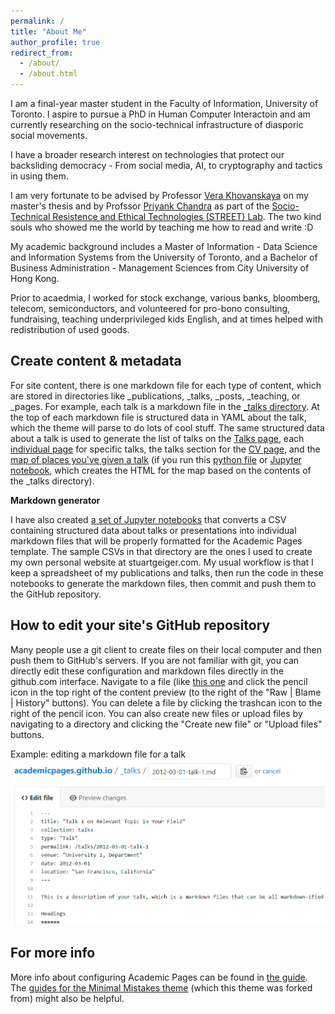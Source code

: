 ```yaml
---
permalink: /
title: "About Me"
author_profile: true
redirect_from: 
  - /about/
  - /about.html
---
```


I am a final-year master student in the Faculty of Information, University of Toronto. I aspire to pursue a PhD in Human Computer Interactoin and am currently researching on the socio-technical infrastructure of diasporic social movements.

I have a broader research interest on technologies that protect our backsliding democracy - From social media, AI, to cryptography and tactics in using them. 

I am very fortunate to be advised by Professor [Vera Khovanskaya](https://verakhovanskaya.github.io/) on my master's thesis and by Profssor [Priyank Chandra](https://www.priyankc.com/) as part of the [Socio-Technical Resistence and Ethical Technologies (STREET) Lab](https://www.streetlab.tech/). The two kind souls who showed me the world by teaching me how to read and write :D

My academic background includes a Master of Information - Data Science and Information Systems from the University of Toronto, and a Bachelor of Business Administration - Management Sciences from City University of Hong Kong. 

Prior to acaedmia, I worked for stock exchange, various banks, bloomberg, telecom, semiconductors, and volunteered for pro-bono consulting, fundraising, teaching underprivileged kids English, and at times helped with redistribution of used goods. 




Create content & metadata
------
For site content, there is one markdown file for each type of content, which are stored in directories like _publications, _talks, _posts, _teaching, or _pages. For example, each talk is a markdown file in the [_talks directory](https://github.com/academicpages/academicpages.github.io/tree/master/_talks). At the top of each markdown file is structured data in YAML about the talk, which the theme will parse to do lots of cool stuff. The same structured data about a talk is used to generate the list of talks on the [Talks page](https://academicpages.github.io/talks), each [individual page](https://academicpages.github.io/talks/2012-03-01-talk-1) for specific talks, the talks section for the [CV page](https://academicpages.github.io/cv), and the [map of places you've given a talk](https://academicpages.github.io/talkmap.html) (if you run this [python file](https://github.com/academicpages/academicpages.github.io/blob/master/talkmap.py) or [Jupyter notebook](https://github.com/academicpages/academicpages.github.io/blob/master/talkmap.ipynb), which creates the HTML for the map based on the contents of the _talks directory).

**Markdown generator**

I have also created [a set of Jupyter notebooks](https://github.com/academicpages/academicpages.github.io/tree/master/markdown_generator
) that converts a CSV containing structured data about talks or presentations into individual markdown files that will be properly formatted for the Academic Pages template. The sample CSVs in that directory are the ones I used to create my own personal website at stuartgeiger.com. My usual workflow is that I keep a spreadsheet of my publications and talks, then run the code in these notebooks to generate the markdown files, then commit and push them to the GitHub repository.

How to edit your site's GitHub repository
------
Many people use a git client to create files on their local computer and then push them to GitHub's servers. If you are not familiar with git, you can directly edit these configuration and markdown files directly in the github.com interface. Navigate to a file (like [this one](https://github.com/academicpages/academicpages.github.io/blob/master/_talks/2012-03-01-talk-1.md) and click the pencil icon in the top right of the content preview (to the right of the "Raw | Blame | History" buttons). You can delete a file by clicking the trashcan icon to the right of the pencil icon. You can also create new files or upload files by navigating to a directory and clicking the "Create new file" or "Upload files" buttons. 

Example: editing a markdown file for a talk
![Editing a markdown file for a talk](/images/editing-talk.png)

For more info
------
More info about configuring Academic Pages can be found in [the guide](https://academicpages.github.io/markdown/). The [guides for the Minimal Mistakes theme](https://mmistakes.github.io/minimal-mistakes/docs/configuration/) (which this theme was forked from) might also be helpful.
